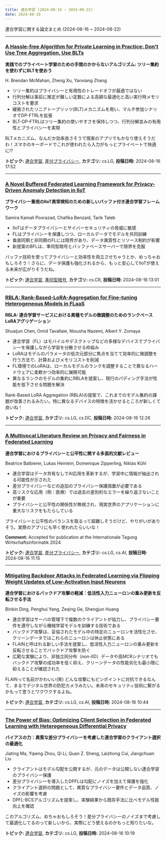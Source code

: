 ```yaml
---
title: 連合学習 (2024-08-16 ~ 2024-08-22)
date: 2024-08-16
---
```


連合学習に関する論文まとめ (2024-08-16 ~ 2024-08-22)


- - -

### [A Hassle-free Algorithm for Private Learning in Practice: Don't Use Tree Aggregation, Use BLTs](http://arxiv.org/abs/2408.08868)

**実践でのプライベート学習のための手間のかからないアルゴリズム: ツリー集約を使わずにBLTを使おう**

H. Brendan McMahan, Zheng Xu, Yanxiang Zhang

- ツリー集約はプライバシーと有用性のトレードオフが最適ではない
- 行列分解は事前に推定が難しい定数による高額な最適化と高い実行時メモリコストを要求
- 緩衝されたリニアトープリッツ(BLT)メカニズムを用い、マルチ参加シナリオでDP-FTRLを拡張
- BLT-DP-FTRLはツリー集約の使いやすさを保持しつつ、行列分解並みの有用性とプライバシーを実現

BLTメカニズム、なんだか効率良さそうで現実のアプリでもかなり使えそうだわ！スマホのキーボードでこれが使われたら入力がもっとプライベートで快適に!?



**トピック:** [連合学習](../../fl), [差分プライバシー](../../dp), **カテゴリ:** cs.LG, **投稿日時:** 2024-08-16 17:52


- - -

### [A Novel Buffered Federated Learning Framework for Privacy-Driven Anomaly Detection in IIoT](http://arxiv.org/abs/2408.08722)

**プライバシー重視のIIoT異常検知のための新しいバッファ付き連合学習フレームワーク**

Samira Kamali Poorazad, Chafika Benzaid, Tarik Taleb

- IIoTはデータプライバシーとサイバーセキュリティの脅威に敏感
- FLはプライバシーを保護しつつ、ローカルデータでモデルを共同訓練
- 垂直同期と非同期のFLには限界があり、データ異質性とリソース制約が影響
- 新提案のBFLは、準同型暗号とバッファベースサーバーで限界を克服

バッファ技術を使ってプライバシーと効率性を両立させちゃうとか、めっちゃおもしろそう！さらに、データ保護も強化されるから、もっと安心してIIoTが使える未来が広がりそうだね。



**トピック:** [連合学習](../../fl), [準同型暗号](../../he), **カテゴリ:** cs.CR, **投稿日時:** 2024-08-16 13:01


- - -

### [RBLA: Rank-Based-LoRA-Aggregation for Fine-tuning Heterogeneous Models in FLaaS](http://arxiv.org/abs/2408.08699)

**RBLA: 連合学習サービスにおける異種モデルの微調整のためのランクベースLoRAアグリゲーション**

Shuaijun Chen, Omid Tavallaie, Niousha Nazemi, Albert Y. Zomaya

- 連合学習（FL）はモバイルやデスクトップなどの多様なデバイスでプライバシーを保護しながら学習を分散させる枠組み
- LoRAはモデルのパラメータの低次元部分に焦点を当てて効率的に微調整を行う方法で、計算およびメモリコストを削減
- FL環境でのLoRAは、ローカルモデルのランクを調整することで異なるハードウェアに柔軟かつ効率的に展開可能
- 異なるランクのモデルの集約にRBLAを提案し、現行のパディング手法が性能を低下させる問題を解決

Rank-Based LoRA Aggregation (RBLA)の提案で、これまでのモデル集約の課題が改善されるみたい。特に異なるデバイスの特徴を活かせるところが新しくて良いね！



**トピック:** [連合学習](../../fl), **カテゴリ:** cs.LG, cs.DC, **投稿日時:** 2024-08-16 12:26


- - -

### [A Multivocal Literature Review on Privacy and Fairness in Federated Learning](http://arxiv.org/abs/2408.08666)

**連合学習におけるプライバシーと公平性に関する多面的文献レビュー**

Beatrice Balbierer, Lukas Heinlein, Domenique Zipperling, Niklas Kühl

- 連合学習はデータ共有なしでAI応用を革新するが、学習中に情報が抽出される可能性が示された
- 差分プライバシーなどの追加のプライバシー保護措置が必要である
- 高リスクな応用（例：医療）では過去の差別的なエラーを繰り返さないことが重要
- プライバシーと公平性の関係性が無視され、現実世界のアプリケーションに重大なリスクをもたらしている

プライバシーと公平性のバランスを取るって超難しそうだけど、やりがいがありそう。実際のアプリにも早く使われたらいいな！

**Comment:** Accepted for publication at the Internationale Tagung   Wirtschaftsinformatik 2024

**トピック:** [連合学習](../../fl), [差分プライバシー](../../dp), **カテゴリ:** cs.LG, cs.AI, **投稿日時:** 2024-08-16 11:15


- - -

### [Mitigating Backdoor Attacks in Federated Learning via Flipping Weight Updates of Low-Activation Input Neurons](http://arxiv.org/abs/2408.08655)

**連合学習におけるバックドア攻撃の軽減：低活性入力ニューロンの重み更新を反転させる手法**

Binbin Ding, Penghui Yang, Zeqing Ge, Shengjun Huang

- 連合学習はサーバの管理下で複数のクライアントが協力し、プライバシー要件を遵守しながら機械学習モデルを訓練する技術である
- バックドア攻撃は、妥協されたモデル中の特定のニューロンを活性化させ、クリーンデータではこれらのニューロンは休止状態にある
- FLAINと呼ばれる新しい手法を提案し、低活性入力ニューロンの重み更新を反転させることでバックドア攻撃を防ぐ
- 広範な実験により、非独立同分布（non-IID）データや高MCRシナリオでもバックドア攻撃の成功率を低く抑え、クリーンデータの性能劣化も最小限に抑えることが確認された

FLAINって名前がかわいい(笑) どんな攻撃にもピンポイントに対抗できるなんて、まるでデジタル世界の防犯カメラみたい。未来のセキュリティ技術に繋がるかもって思うとワクワクするよね。



**トピック:** [連合学習](../../fl), **カテゴリ:** cs.LG, cs.AI, **投稿日時:** 2024-08-16 10:44


- - -

### [The Power of Bias: Optimizing Client Selection in Federated Learning with Heterogeneous Differential Privacy](http://arxiv.org/abs/2408.08642)

**バイアスの力：異質な差分プライバシーを考慮した連合学習のクライアント選択の最適化**

Jiating Ma, Yipeng Zhou, Qi Li, Quan Z. Sheng, Laizhong Cui, Jiangchuan Liu

- クライアントはモデル勾配を公開するが、元のデータは公開しない連合学習のプライバシー保護
- 差分プライバシーを導入したDPFLは勾配にノイズを加えて保護を強化
- クライアント選択の問題として、異質なプライバシー要件とデータ品質、ノイズの影響を考慮
- DPFL-BCSアルゴリズムを提案し、実験結果から既存手法に比べモデル性能向上を確認

このアルゴリズム、めちゃおもしろそう！差分プライバシーのノイズまで考慮して最適化してるのって新しいから、実際にどう使えるのかもっと知りたいな。



**トピック:** [連合学習](../../fl), **カテゴリ:** cs.LG, **投稿日時:** 2024-08-16 10:19
